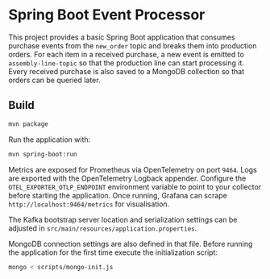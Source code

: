 # Spring Boot Event Processor

This project provides a basic Spring Boot application that consumes purchase
events from the `new_order` topic and breaks them into production orders. For
each item in a received purchase, a new event is emitted to
`assembly-line-topic` so that the production line can start processing it. Every
received purchase is also saved to a MongoDB collection so that orders can be
queried later.

## Build

```bash
mvn package
```

Run the application with:

```bash
mvn spring-boot:run
```

Metrics are exposed for Prometheus via OpenTelemetry on port `9464`.
Logs are exported with the OpenTelemetry Logback appender. Configure the
`OTEL_EXPORTER_OTLP_ENDPOINT` environment variable to point to your
collector before starting the application. Once running, Grafana can scrape
`http://localhost:9464/metrics` for visualisation.

The Kafka bootstrap server location and serialization settings can be adjusted in
`src/main/resources/application.properties`.

MongoDB connection settings are also defined in that file. Before running the
application for the first time execute the initialization script:

```bash
mongo < scripts/mongo-init.js
```
